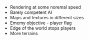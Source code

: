 * Rendering at some noremal speed
* Barely competent AI
* Maps and textures in different sizes
* Ememy objective - player flag
* Edge of the world stops players
* More terrains
